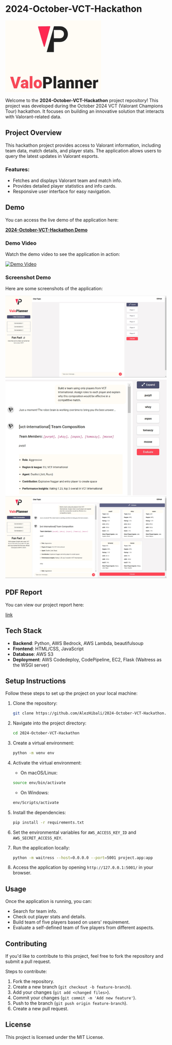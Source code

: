 # 2024-October-VCT-Hackathon

![Logo](assets/img/logo.png)

Welcome to the **2024-October-VCT-Hackathon** project repository! This project was developed during the October 2024 VCT (Valorant Champions Tour) hackathon. It focuses on building an innovative solution that interacts with Valorant-related data.

## Project Overview

This hackathon project provides access to Valorant information, including team data, match details, and player stats. The application allows users to query the latest updates in Valorant esports.

### Features:
- Fetches and displays Valorant team and match info.
- Provides detailed player statistics and info cards.
- Responsive user interface for easy navigation.

## Demo

You can access the live demo of the application here:

**[2024-October-VCT-Hackathon Demo](http://98.83.233.139:5001/)**

### Demo Video

Watch the demo video to see the application in action:

[![Demo Video](https://img.youtube.com/vi/YOUR_VIDEO_ID/0.jpg)](https://www.youtube.com/watch?v=YOUR_VIDEO_ID)

### Screenshot Demo

Here are some screenshots of the application:

![Screenshot Home](assets/img/home.png)
![Screenshot Response](assets/img/response.png)
![Screenshot Team Planner and Eval](assets/img/eval.png)

## PDF Report

You can view our project report here:

[link](https://drive.google.com/file/d/18IluqYHskcRQp12X4Z4pNzl6kuzy7iNk/view?usp=sharing)


## Tech Stack

- **Backend**: Python, AWS Bedrock, AWS Lambda, beautifulsoup
- **Frontend**: HTML/CSS, JavaScript
- **Database**: AWS S3
- **Deployment**: AWS Codedeploy, CodePipeline, EC2, Flask (Waitress as the WSGI server)

## Setup Instructions

Follow these steps to set up the project on your local machine:

1. Clone the repository:

   ```bash
   git clone https://github.com/AlezHibali/2024-October-VCT-Hackathon.git
   ```

2. Navigate into the project directory:

   ```bash
   cd 2024-October-VCT-Hackathon
   ```

3. Create a virtual environment:

   ```bash
   python -m venv env
   ```

4. Activate the virtual environment:

    - On macOS/Linux:

     ```bash
     source env/bin/activate
     ```
    - On Windows:

     ```bash
     env/Scripts/activate
     ```

5. Install the dependencies:

   ```bash
   pip install -r requirements.txt
   ```
6. Set the environmental variables for `AWS_ACCESS_KEY_ID` and `AWS_SECRET_ACCESS_KEY`.

7. Run the application locally:

   ```bash
   python -m waitress --host=0.0.0.0 --port=5001 project.app:app
   ```

8. Access the application by opening `http://127.0.0.1:5001/` in your browser.

## Usage

Once the application is running, you can:
- Search for team info.
- Check out player stats and details.
- Build team of five players based on users' requirement.
- Evaluate a self-defined team of five players from different aspects.

## Contributing

If you'd like to contribute to this project, feel free to fork the repository and submit a pull request.

Steps to contribute:
1. Fork the repository.
2. Create a new branch (`git checkout -b feature-branch`).
3. Add your changes (`git add <changed files>`).
3. Commit your changes (`git commit -m 'Add new feature'`).
4. Push to the branch (`git push origin feature-branch`).
5. Create a new pull request.

## License

This project is licensed under the MIT License. 
